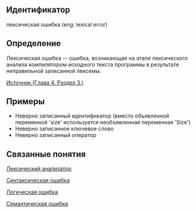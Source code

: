 ## Идентификатор
лексическая ошибка (eng: lexical error)


## Определение
Лексическая ошибка -- ошибка, возникающая на этапе лексического анализа компилятором исходного текста программы 
в результате неправильной записанной лексемы.

[Источник.(Глава 4. Раздел 3.)](../bibliography/Aho-Compilers-book.md)


## Примеры
- Неверно записанный идентификатор (вместо объявленной переменной 'size' используется необъявленная переменная 'Size')
- Неверно записанное ключевое слово
- Неверно записанный оператор


## Связанные понятия
[Лексический анализатор](lexical_analyzer.md)

[Синтаксическая ошибка](syntactic_error.md)

[Логическая ошибка](logical_error.md)

[Семантическая ошибка](semantic_error.md)
